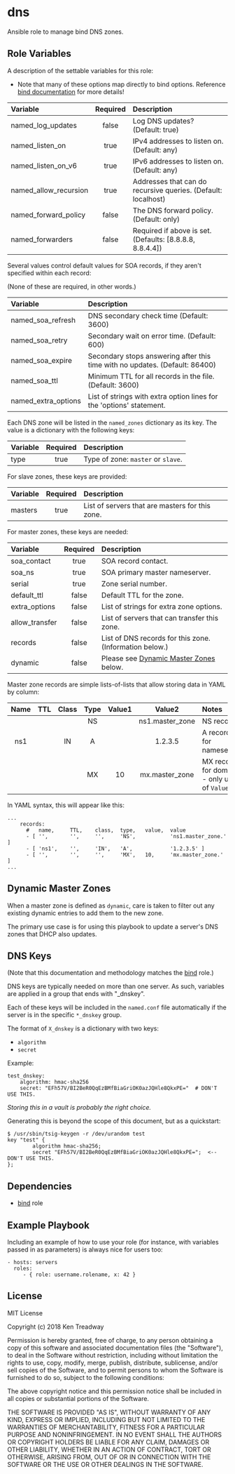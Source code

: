 dns
===

Ansible role to manage bind DNS zones.

Role Variables
--------------

A description of the settable variables for this role:

* Note that many of these options map directly to bind options.  Reference [bind 
documentation](https://www.isc.org/downloads/bind/doc/) for more details!

| Variable              | Required | Description                                                    |
|:----------------------|:--------:|:---------------------------------------------------------------|
| named_log_updates     | false    | Log DNS updates?  (Default: true)                              |
| named_listen_on       | true     | IPv4 addresses to listen on.  (Default: any)                   |
| named_listen_on_v6    | true     | IPv6 addresses to listen on.  (Default: any)                   |
| named_allow_recursion | true     | Addresses that can do recursive queries.  (Default: localhost) |
| named_forward_policy  | false    | The DNS forward policy.  (Default: only)                       |
| named_forwarders      | false    | Required if above is set.  (Defaults: [8.8.8.8, 8.8.4.4])      |

Several values control default values for SOA records, if they aren't specified within each record:

(None of these are required, in other words.)

| Variable              | Description                                                                  |
|:----------------------|:-----------------------------------------------------------------------------|
| named_soa_refresh     | DNS secondary check time  (Default: 3600)                                    |
| named_soa_retry       | Secondary wait on error time.  (Default: 600)                                |
| named_soa_expire      | Secondary stops answering after this time with no updates.  (Default: 86400) |
| named_soa_ttl         | Minimum TTL for all records in the file.  (Default: 3600)                    |
| named_extra_options   | List of strings with extra option lines for the 'options' statement.         |

Each DNS zone will be listed in the `named_zones` dictionary as its key.  The value is a dictionary with the 
following keys:

| Variable              | Required | Description                                                    |
|:----------------------|:--------:|:---------------------------------------------------------------|
| type                  | true     | Type of zone: `master` or `slave`.                             |

For slave zones, these keys are provided:

| Variable              | Required | Description                                                    |
|:----------------------|:--------:|:---------------------------------------------------------------|
| masters               | true     | List of servers that are masters for this zone.                |

For master zones, these keys are needed:

| Variable              | Required | Description                                                    |
|:----------------------|:--------:|:---------------------------------------------------------------|
| soa_contact           | true     | SOA record contact.                                            |
| soa_ns                | true     | SOA primary master nameserver.                                 |
| serial                | true     | Zone serial number.                                            |
| default_ttl           | false    | Default TTL for the zone.                                      |
| extra_options         | false    | List of strings for extra zone options.                        |
| allow_transfer        | false    | List of servers that can transfer this zone.                   |
| records               | false    | List of DNS records for this zone.  (Information below.)       |
| dynamic               | false    | Please see [Dynamic Master Zones](#dynamic-master-zones) below.|

Master zone records are simple lists-of-lists that allow storing data in YAML by column:

| Name | TTL | Class | Type | Value1 | Value2          | Notes                                       |
|:----:|:---:|:-----:|:----:|:------:|:---------------:|:--------------------------------------------|
|      |     |       | NS   |        | ns1.master_zone | NS record                                   |
| ns1  |     | IN    | A    |        | 1.2.3.5         | A record for nameserver                     |
|      |     |       | MX   | 10     | mx.master_zone  | MX record for domain - only use of `Value1` |

In YAML syntax, this will appear like this:

```
...
    records:
      #   name,     TTL,    class,  type,   value,  value
      - [ '',       '',     '',     'NS',           'ns1.master_zone.' ]
      - [ 'ns1',    '',     'IN',   'A',            '1.2.3.5' ]
      - [ '',       '',     '',     'MX',   10,     'mx.master_zone.' ]
...
```

Dynamic Master Zones
--------------------

When a master zone is defined as `dynamic`, care is taken to filter out any existing dynamic entries to add them
to the new zone.

The primary use case is for using this playbook to update a server's DNS zones that DHCP also updates.

DNS Keys
--------

(Note that this documentation and methodology matches the [bind](https://github.com/buzzbombnc/bind) role.)

DNS keys are typically needed on more than one server.  As such, variables are applied in a group that ends with 
"_dnskey".

Each of these keys will be included in the `named.conf` file automatically if the server is in the 
specific `*_dnskey` group.

The format of `X_dnskey` is a dictionary with two keys:
* `algorithm`
* `secret`

Example:
```
test_dnskey:
    algorithm: hmac-sha256
    secret: "EFh57V/BI2BeR0QqEzBMfBiaGriOK0azJQHle8QkxPE="  # DON'T USE THIS.
```

*Storing this in a vault is probably the right choice.*

Generating this is beyond the scope of this document, but as a quickstart:
```
$ /usr/sbin/tsig-keygen -r /dev/urandom test
key "test" {
        algorithm hmac-sha256;
        secret "EFh57V/BI2BeR0QqEzBMfBiaGriOK0azJQHle8QkxPE=";  <-- DON'T USE THIS.
};
```

Dependencies
------------

* [bind](https://github.com/buzzbombnc/bind) role

Example Playbook
----------------

Including an example of how to use your role (for instance, with variables passed in as parameters) is always nice for users too:

    - hosts: servers
      roles:
         - { role: username.rolename, x: 42 }

License
-------

MIT License

Copyright (c) 2018 Ken Treadway

Permission is hereby granted, free of charge, to any person obtaining a copy
of this software and associated documentation files (the "Software"), to deal
in the Software without restriction, including without limitation the rights
to use, copy, modify, merge, publish, distribute, sublicense, and/or sell
copies of the Software, and to permit persons to whom the Software is
furnished to do so, subject to the following conditions:

The above copyright notice and this permission notice shall be included in all
copies or substantial portions of the Software.

THE SOFTWARE IS PROVIDED "AS IS", WITHOUT WARRANTY OF ANY KIND, EXPRESS OR
IMPLIED, INCLUDING BUT NOT LIMITED TO THE WARRANTIES OF MERCHANTABILITY,
FITNESS FOR A PARTICULAR PURPOSE AND NONINFRINGEMENT. IN NO EVENT SHALL THE
AUTHORS OR COPYRIGHT HOLDERS BE LIABLE FOR ANY CLAIM, DAMAGES OR OTHER
LIABILITY, WHETHER IN AN ACTION OF CONTRACT, TORT OR OTHERWISE, ARISING FROM,
OUT OF OR IN CONNECTION WITH THE SOFTWARE OR THE USE OR OTHER DEALINGS IN THE
SOFTWARE.
